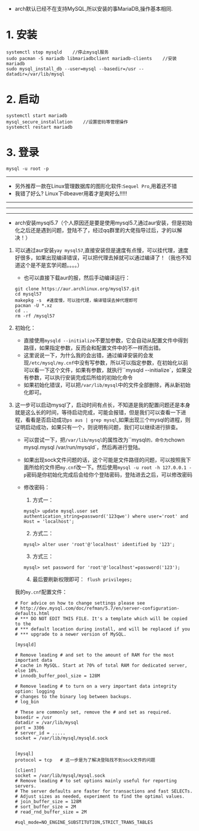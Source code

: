 - arch默认已经不在支持MySQL,所以安装的事MariaDB,操作基本相同.

# 1. 安装

```
systemctl stop mysqld    //停止mysql服务
sudo pacman -S mariadb libmariadbclient mariadb-clients    //安装mariadb
sudo mysql_install_db --user=mysql --basedir=/usr --datadir=/var/lib/mysql
```

# 2. 启动

```
systemctl start mariadb
mysql_secure_installation    //设置密码等管理操作
systemctl restart mariadb
```

# 3. 登录

```
mysql -u root -p
```

----

- 另外推荐一款在Linux管理数据库的图形化软件:`Sequel Pro`,用着还不错
- 我错了好么?  Linux下dbeaver用着才是爽好么!!!!!

---

-----

---

- arch安装mysql5.7（个人原因还是要是使用mysql5.7,通过aur安装，但是初始化之后还是遇到问题，登陆不了，经过qq群里的大佬指导过后，才的以解决！）

1. 可以通过aur安装`yay mysql57`,直接安装但是速度有点慢，可以挂代理，速度好很多，如果出现编译错误，可以把代理去掉就可以通过编译了！（我也不知道这个是不是玄学问题。。。。）

   - 也可以直接下载aur的报，然后手动编译运行：

   ```shel
   git clone https://aur.archlinux.org/mysql57.git 
   cd mysql57
   makepkg -s  #速度慢，可以挂代理，编译错误去掉代理即可
   pacman -U *.xz
   cd ..
   rm -rf /mysql57
   ```

   

2. 初始化：

   - 直接使用`mysqld --initialize`不要加参数，它会自动从配置文件中得到路径，如果指定参数，反而会和配置文件中的不一样而出错。
   - 这里说说一下，为什么我的会出错，通过编译安装的会发现`/etc/mysql/my.cnf`中没有写参数，所以可以指定参数，在初始化以前可以看一下这个文件，如果有参数，就执行``mysqld --initialize`，如果没有参数，可以执行安装完成后所给的初始化命令
   - 如果初始化错误，可以把`/var/lib/mysql`中的文件全部删除，再从新初始化即可。

3. 这一步可以启动mysql了，启动时间有点长，不知道是我的配置问题还是本身就是这么长的时间，等待启动完成，可能会报错，但是我们可以查看一下进程，看看是否启动成功`ps aus | grep mysql`,如果出现三个mysql的进程，则证明启动成功，如果只有一个，则说明有问题，我们可以继续进行排查。

   - 可以尝试一下，把`/var/lib/mysql`的属性改为``mysql`的，命令为`chown mysql.mysql /var/run/mysqld`，然后再进行登陆。

   - 如果出现sock文件问题的话，这个可能是文件路径的问题，可以按照我下面所给的文件把`my.cnf`改一下。然后使用`mysql -u root -h 127.0.0.1 -p`密码是你初始化完成后会给你个登陆密码，登陆进去之后，可以修改密码

   - 修改密码：

     1. 方式一：

     ```shell
     mysql> update mysql.user set authentication_string=password('123qwe') where user='root' and Host = 'localhost';
     ```

     2. 方式二：

     ````shell
     mysql> alter user 'root'@'localhost' identified by '123';
     ````

     3. 方式三：

     ```shell
     mysql> set password for 'root'@'localhost'=password('123');
     ```

     4. 最后要刷新权限即可：` flush privileges;`

   我的`my.cnf`配置文件：

   ```shell
   # For advice on how to change settings please see
   # http://dev.mysql.com/doc/refman/5.7/en/server-configuration-defaults.html
   # *** DO NOT EDIT THIS FILE. It's a template which will be copied to the
   # *** default location during install, and will be replaced if you
   # *** upgrade to a newer version of MySQL.
   
   [mysqld]
   
   # Remove leading # and set to the amount of RAM for the most important data
   # cache in MySQL. Start at 70% of total RAM for dedicated server, else 10%.
   # innodb_buffer_pool_size = 128M
   
   # Remove leading # to turn on a very important data integrity option: logging
   # changes to the binary log between backups.
   # log_bin
   
   # These are commonly set, remove the # and set as required.
   basedir = /usr
   datadir = /var/lib/mysql
   port = 3306
   # server_id = .....
   socket = /var/lib/mysql/mysqld.sock
   
   
   [mysql]
   protocol = tcp   # 这一步是为了解决登陆找不到sock文件的问题
   
   [client]
   socket = /var/lib/mysql/mysql.sock
   # Remove leading # to set options mainly useful for reporting servers.
   # The server defaults are faster for transactions and fast SELECTs.
   # Adjust sizes as needed, experiment to find the optimal values.
   # join_buffer_size = 128M
   # sort_buffer_size = 2M
   # read_rnd_buffer_size = 2M 
   
   #sql_mode=NO_ENGINE_SUBSTITUTION,STRICT_TRANS_TABLES
   ```

   